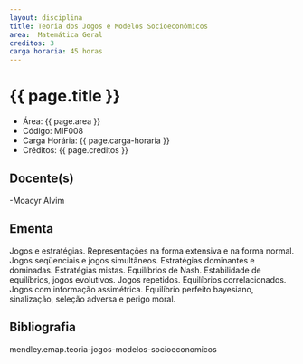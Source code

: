 ```yaml
---
layout: disciplina
title: Teoria dos Jogos e Modelos Socioeconômicos
area:  Matemática Geral
creditos: 3
carga horaria: 45 horas
---
```


# {{ page.title }}

- Área:  {{ page.area }}
- Código: MIF008
- Carga Horária:  {{ page.carga-horaria }}
- Créditos:  {{ page.creditos }}

## Docente(s) 

-Moacyr Alvim

## Ementa

Jogos e estratégias. Representações na forma extensiva e na forma
normal. Jogos seqüenciais e jogos simultâneos. Estratégias dominantes
e dominadas. Estratégias mistas. Equilíbrios de Nash. Estabilidade de
equilíbrios, jogos evolutivos. Jogos repetidos. Equilíbrios
correlacionados. Jogos com informação assimétrica. Equilíbrio perfeito
bayesiano, sinalização, seleção adversa e perigo moral.

## Bibliografia

mendley.emap.teoria-jogos-modelos-socioeconomicos

